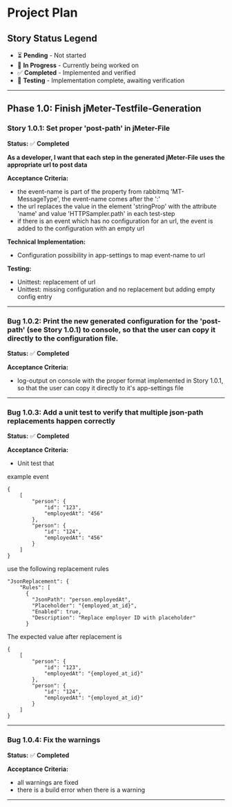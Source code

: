 # Project Plan

## Story Status Legend
- ⏳ **Pending** - Not started
- 🔄 **In Progress** - Currently being worked on  
- ✅ **Completed** - Implemented and verified
- 🧪 **Testing** - Implementation complete, awaiting verification

---

## Phase 1.0: Finish jMeter-Testfile-Generation

### Story 1.0.1: Set proper 'post-path' in jMeter-File
**Status:** ✅ **Completed**

**As a developer, I want that each step in the generated jMeter-File uses the appropriate url to post data**

**Acceptance Criteria:**
- the event-name is part of the property from rabbitmq 'MT-MessageType', the event-name comes after the ':'
- the url replaces the value in the element 'stringProp' with the attribute 'name' and value 'HTTPSampler.path' in each test-step
- if there is an event which has no configuration for an url, the event is added to the configuration with an empty url

**Technical Implementation:**
- Configuration possibility in app-settings to map event-name to url

**Testing:**
- Unittest: replacement of url
- Unittest: missing configuration and no replacement but adding empty config entry

---

### Bug 1.0.2: Print the new generated configuration for the 'post-path' (see Story 1.0.1) to console, so that the user can copy it directly to the configuration file.
**Status:** ✅ **Completed**

**Acceptance Criteria:**
- log-output on console with the proper format implemented in Story 1.0.1, so that the user can copy it directly to it's app-settings file

---

### Bug 1.0.3: Add a unit test to verify that multiple json-path replacements happen correctly
**Status:** ✅ **Completed**

**Acceptance Criteria:**
- Unit test that 

example event
```
{
    [
        "person": {
            "id": "123",
            "employedAt": "456"
        },
        "person": {
            "id": "124",
            "employedAt": "456"
        }
    ]
}
```
use the following replacement rules
```
"JsonReplacement": {
    "Rules": [
      {
        "JsonPath": "person.employedAt",
        "Placeholder": "{employed_at_id}",
        "Enabled": true,
        "Description": "Replace employer ID with placeholder"
      }
```
The expected value after replacement is
```
{
    [
        "person": {
            "id": "123",
            "employedAt": "{employed_at_id}"
        },
        "person": {
            "id": "124",
            "employedAt": "{employed_at_id}"
        }
    ]
}
```
---

### Bug 1.0.4: Fix the warnings  
**Status:** ✅ **Completed**

**Acceptance Criteria:**
- all warnings are fixed
- there is a build error when there is a warning

---